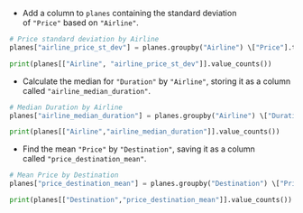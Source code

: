 - Add a column to `planes` containing the standard deviation of `"Price"` based on `"Airline"`.
```Python
# Price standard deviation by Airline
planes["airline_price_st_dev"] = planes.groupby("Airline") \["Price"].transform(lambda x: x.std())

print(planes[["Airline", "airline_price_st_dev"]].value_counts())
```
- Calculate the median for `"Duration"` by `"Airline"`, storing it as a column called `"airline_median_duration"`.
```Python
# Median Duration by Airline
planes["airline_median_duration"] = planes.groupby("Airline") \["Duration"].transform(lambda x: x.median())

print(planes[["Airline","airline_median_duration"]].value_counts())
```
- Find the mean `"Price"` by `"Destination"`, saving it as a column called `"price_destination_mean"`.
```Python
# Mean Price by Destination
planes["price_destination_mean"] = planes.groupby("Destination") \["Price"].transform(lambda x: x.mean())

print(planes[["Destination","price_destination_mean"]].value_counts())
```
